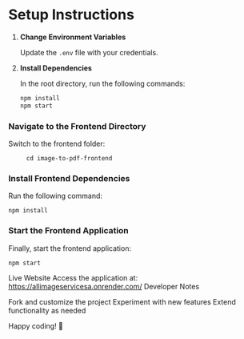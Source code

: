 # Setup Instructions

1. **Change Environment Variables**
   
   Update the `.env` file with your credentials.

2. **Install Dependencies**

   In the root directory, run the following commands:

   ```bash
   npm install
   npm start
### Navigate to the Frontend Directory

Switch to the frontend folder:
      
         cd image-to-pdf-frontend

### Install Frontend Dependencies

Run the following command:

    
    npm install

### Start the Frontend Application

Finally, start the frontend application:

```bash
npm start


```
Live Website
Access the application at: https://allimageservicesa.onrender.com/
Developer Notes

Fork and customize the project
Experiment with new features
Extend functionality as needed

Happy coding! 🚀
